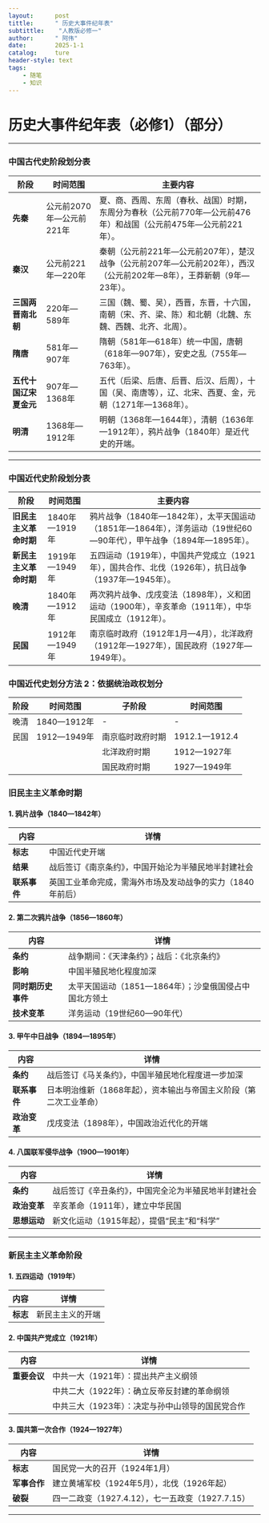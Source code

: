 ```yaml
---
layout:      post
tittle:      " 历史大事件纪年表"
subtittle:    "人教版必修一"
author:      " 阿伟"
date:        2025-1-1
catalog:     ture
header-style: text
tags: 
    - 随笔
    - 知识
---
```


# 历史大事件纪年表（必修1）（部分）

------

### 中国古代史阶段划分表

| **阶段**               | **时间范围**             | **主要内容**                                                 |
| ---------------------- | ------------------------ | ------------------------------------------------------------ |
| **先秦**               | 公元前2070年—公元前221年 | 夏、商、西周、东周（春秋、战国）时期，东周分为春秋（公元前770年—公元前476年）和战国（公元前475年—公元前221年）。 |
| **秦汉**               | 公元前221年—220年        | 秦朝（公元前221年—公元前207年），楚汉战争（公元前207年—公元前202年），西汉（公元前202年—8年），王莽新朝（9年—23年）。 |
| **三国两晋南北朝**     | 220年—589年              | 三国（魏、蜀、吴），西晋，东晋，十六国，南朝（宋、齐、梁、陈）和北朝（北魏、东魏、西魏、北齐、北周）。 |
| **隋唐**               | 581年—907年              | 隋朝（581年—618年）统一中国，唐朝（618年—907年），安史之乱（755年—763年）。 |
| **五代十国辽宋夏金元** | 907年—1368年             | 五代（后梁、后唐、后晋、后汉、后周），十国（吴、南唐等），辽、北宋、西夏、金，元朝（1271年—1368年）。 |
| **明清**               | 1368年—1912年            | 明朝（1368年—1644年），清朝（1636年—1912年），鸦片战争（1840年）是近代史的开端。 |

------

### 中国近代史阶段划分表

| **阶段**               | **时间范围**  | **主要内容**                                                 |
| ---------------------- | ------------- | ------------------------------------------------------------ |
| **旧民主主义革命时期** | 1840年—1919年 | 鸦片战争（1840年—1842年），太平天国运动（1851年—1864年），洋务运动（19世纪60—90年代），甲午战争（1894年—1895年）。 |
| **新民主主义革命时期** | 1919年—1949年 | 五四运动（1919年），中国共产党成立（1921年），国共合作、北伐（1926年），抗日战争（1937年—1945年）。 |
| **晚清**               | 1840年—1912年 | 两次鸦片战争、戊戌变法（1898年），义和团运动（1900年），辛亥革命（1911年），中华民国成立（1912年）。 |
| **民国**               | 1912年—1949年 | 南京临时政府（1912年1月—4月），北洋政府（1912年—1927年），国民政府（1927年—1949年）。 |

### 中国近代史划分方法 2：依据统治政权划分

| 阶段 | 时间范围    | 子阶段           | 时间范围      |
| ---- | ----------- | ---------------- | ------------- |
| 晚清 | 1840—1912年 | -                | -             |
| 民国 | 1912—1949年 | 南京临时政府时期 | 1912.1—1912.4 |
|      |             | 北洋政府时期     | 1912—1927年   |
|      |             | 国民政府时期     | 1927—1949年   |

### 旧民主主义革命时期

#### 1. 鸦片战争（1840—1842年）

| 内容         | 详情                                                       |
| ------------ | ---------------------------------------------------------- |
| **标志**     | 中国近代史开端                                             |
| **结果**     | 战后签订《南京条约》，中国开始沦为半殖民地半封建社会       |
| **联系事件** | 英国工业革命完成，需海外市场及发动战争的实力（1840年前后） |

#### 2. 第二次鸦片战争（1856—1860年）

| 内容               | 详情                                                  |
| ------------------ | ----------------------------------------------------- |
| **条约**           | 战争期间：《天津条约》；战后：《北京条约》            |
| **影响**           | 中国半殖民地化程度加深                                |
| **同时期历史事件** | 太平天国运动（1851—1864年）；沙皇俄国侵占中国北方领土 |
| **技术变革**       | 洋务运动（19世纪60—90年代）                           |

#### 3. 甲午中日战争（1894—1895年）

| 内容         | 详情                                                         |
| ------------ | ------------------------------------------------------------ |
| **条约**     | 战后签订《马关条约》，中国半殖民地化程度进一步加深           |
| **联系事件** | 日本明治维新（1868年起），资本输出与帝国主义阶段（第二次工业革命） |
| **政治变革** | 戊戌变法（1898年），中国政治近代化的开端                     |

#### 4. 八国联军侵华战争（1900—1901年）

| 内容         | 详情                                                 |
| ------------ | ---------------------------------------------------- |
| **条约**     | 战后签订《辛丑条约》，中国完全沦为半殖民地半封建社会 |
| **政治变革** | 辛亥革命（1911年），建立中华民国                     |
| **思想运动** | 新文化运动（1915年起），提倡“民主”和“科学”           |

------

### 新民主主义革命阶段

#### 1. 五四运动（1919年）

| 内容     | 详情             |
| -------- | ---------------- |
| **标志** | 新民主主义的开端 |

#### 2. 中国共产党成立（1921年）

| 内容         | 详情                                             |
| ------------ | ------------------------------------------------ |
| **重要会议** | 中共一大（1921年）：提出共产主义纲领             |
|              | 中共二大（1922年）：确立反帝反封建的革命纲领     |
|              | 中共三大（1923年）：决定与孙中山领导的国民党合作 |

#### 3. 国共第一次合作（1924—1927年）

| 内容         | 详情                                             |
| ------------ | ------------------------------------------------ |
| **标志**     | 国民党一大的召开（1924年1月）                    |
| **军事合作** | 建立黄埔军校（1924年5月），北伐（1926年起）      |
| **破裂**     | 四一二政变（1927.4.12），七一五政变（1927.7.15） |

------

